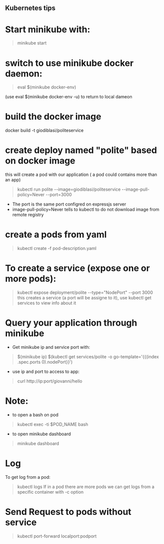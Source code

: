 ## Kubernetes tips
# Start minikube with:
> minikube start
# switch to use minikube docker daemon:
> eval $(minikube docker-env)

(use eval $(minikube docker-env -u) to return to local dameon

# build the docker image
docker build -t giodiblasi/politeservice <srcPath>

# create deploy named "polite" based on docker image
this will create a pod with our application ( a pod could contains more than an app)
> kubectl run polite --image=giodiblasi/politeservice --image-pull-policy=Never --port=3000
+ The port is the same port configred on expressjs server
+ image-pull-policy=Never tells to kubectl to do not download image from remote registry

# create a pods from yaml
> kubectl create -f pod-description.yaml

# To create a service (expose one or more pods):
> kubectl expose deployment/polite --type="NodePort" --port 3000
this creates a service (a port will be assigne to it), use kubectl get services to view info about it

# Query your application through minikube
+ Get minikube ip and service port with:
> $(minikube ip)
> $(kubectl get services/polite -o go-template='{{(index .spec.ports 0).nodePort}}')
+ use ip and port to access to app:
> curl http://ip:port/giovanni/hello


# Note:
+ to open a bash on pod
> kubectl exec -ti  $POD_NAME bash
+ to open minikube dashboard
> minikube dashboard


# Log
To get log from a pod:
> kubectl logs <podname>
 If in a pod there are more pods we can get logs from a specific container with -c option

# Send Request to pods without service
> kubectl port-forward <podname> localport:podport
